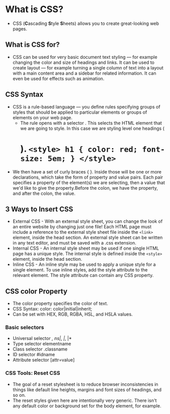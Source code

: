 # What is CSS?
* CSS (**C**ascading **S**tyle **S**heets) allows you to create great-looking web pages.
## What is CSS for? 
* CSS can be used for very basic document text styling — for example changing the color and size of headings and links. It can be used to create layout — for example turning a single column of text into a layout with a main content area and a sidebar for related information. It can even be used for effects such as animation.
## CSS Syntax
* CSS is a rule-based language — you define rules specifying groups of styles that should be applied to particular elements or groups of elements on your web page.
    * The rule opens with a selector . This selects the HTML element that we are going to style. In this case we are styling level one headings (<h1>).
`<style>
    h1 {
        color: red;
        font-size: 5em;
}
</style>`
* We then have a set of curly braces { }. Inside those will be one or more declarations, which take the form of property and value pairs. Each pair specifies a property of the element(s) we are selecting, then a value that we'd like to give the property.Before the colon, we have the property, and after the colon, the value.
## 3 Ways to Insert CSS
* External CSS - With an external style sheet, you can change the look of an entire website by changing just one file! Each HTML page must include a reference to the external style sheet file inside the `<link>` element, inside the head section. An external style sheet can be written in any text editor, and must be saved with a .css extension.
* Internal CSS - An internal style sheet may be used if one single HTML page has a unique style. The internal style is defined inside the `<style>` element, inside the head section.
* Inline CSS - An inline style may be used to apply a unique style for a single element. To use inline styles, add the style attribute to the relevant element. The style attribute can contain any CSS property.
## CSS color Property
* The color property specifies the color of text.
* CSS Syntax: color: color|initial|inherit;
* Can be set with HEX, RGB, RGBA, HSL, and HSLA values. 
### Basic selectors
* Universal selector *, ns|*, *|*, |*
* Type selector elementname
* Class selector .classname
* ID selector #idname
* Attribute selector [attr=value]
### CSS Tools: Reset CSS
* The goal of a reset stylesheet is to reduce browser inconsistencies in things like default line heights, margins and font sizes of headings, and so on. 
* The reset styles given here are intentionally very generic. There isn't any default color or background set for the body element, for example.